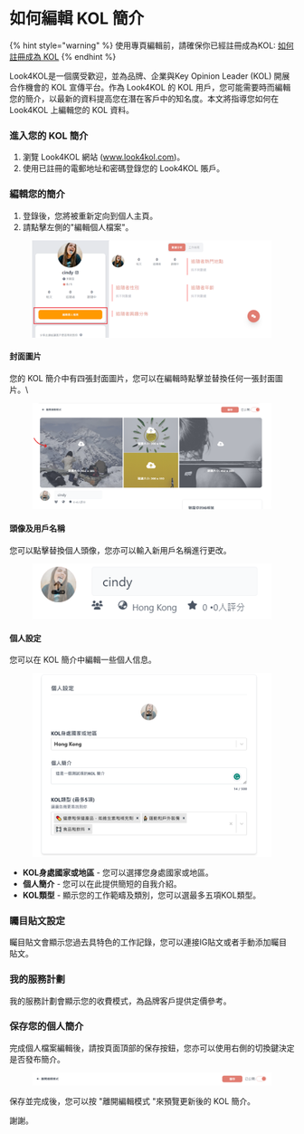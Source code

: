 # 如何編輯 KOL 簡介

{% hint style="warning" %}
使用專頁編輯前，請確保你已經註冊成為KOL: [如何註冊成為 KOL](../kol-registration/how-to-sign-up-as-kol.md)
{% endhint %}

Look4KOL是一個廣受歡迎，並為品牌、企業與Key Opinion Leader (KOL) 開展合作機會的 KOL 宣傳平台。作為 Look4KOL 的 KOL 用戶，您可能需要時而編輯您的簡介，以最新的資料提高您在潛在客戶中的知名度。本文將指導您如何在 Look4KOL 上編輯您的 KOL 資料。

### 進入您的 KOL 簡介

1. 瀏覽 Look4KOL 網站 (www.look4kol.com)。&#x20;
2. 使用已註冊的電郵地址和密碼登錄您的 Look4KOL 賬戶。

### 編輯您的簡介

1. 登錄後，您將被重新定向到個人主頁。
2. 請點擊左側的"編輯個人檔案"。

<figure><img src="../../.gitbook/assets/pf edit.png" alt=""><figcaption></figcaption></figure>

#### 封面圖片

您的 KOL 簡介中有四張封面圖片，您可以在編輯時點擊並替換任何一張封面圖片。\


<figure><img src="../../.gitbook/assets/image (23).png" alt=""><figcaption></figcaption></figure>

#### 頭像及用戶名稱

您可以點擊替換個人頭像，您亦可以輸入新用戶名稱進行更改。

<figure><img src="../../.gitbook/assets/image (25).png" alt=""><figcaption></figcaption></figure>

#### 個人設定

您可以在 KOL 簡介中編輯一些個人信息。

<figure><img src="../../.gitbook/assets/image (24).png" alt="" width="563"><figcaption></figcaption></figure>

* **KOL身處國家或地區** - 您可以選擇您身處國家或地區。
* **個人簡介** - 您可以在此提供簡短的自我介紹。
* **KOL類型** - 顯示您的工作範疇及類別，您可以選最多五項KOL類型。

### 矚目貼文設定

矚目貼文會顯示您過去具特色的工作記錄，您可以連接IG貼文或者手動添加矚目貼文。

### 我的服務計劃

我的服務計劃會顯示您的收費模式，為品牌客戶提供定價參考。

### 保存您的個人簡介

完成個人檔案編輯後，請按頁面頂部的保存按鈕，您亦可以使用右側的切換鍵決定是否發布簡介。

<figure><img src="../../.gitbook/assets/image (26).png" alt=""><figcaption></figcaption></figure>

保存並完成後，您可以按 "離開編輯模式 "來預覽更新後的 KOL 簡介。

&#x20;謝謝。

